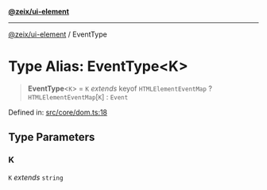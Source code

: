[**@zeix/ui-element**](../README.md)

***

[@zeix/ui-element](../globals.md) / EventType

# Type Alias: EventType\<K\>

> **EventType**\<`K`\> = `K` *extends* keyof `HTMLElementEventMap` ? `HTMLElementEventMap`\[`K`\] : `Event`

Defined in: [src/core/dom.ts:18](https://github.com/zeixcom/ui-element/blob/29b42270573af1b19b68f0383c60c6f1221e3f0d/src/core/dom.ts#L18)

## Type Parameters

### K

`K` *extends* `string`

